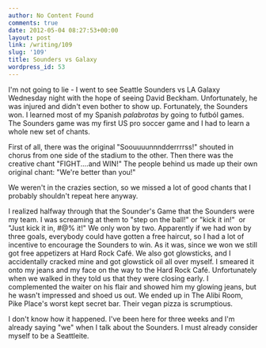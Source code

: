 ```yaml
---
author: No Content Found
comments: true
date: 2012-05-04 08:27:53+00:00
layout: post
link: /writing/109
slug: '109'
title: Sounders vs Galaxy
wordpress_id: 53
---
```


I'm not going to lie - I went to see Seattle Sounders vs LA Galaxy Wednesday night with the hope of seeing David Beckham. Unfortunately, he was injured and didn't even bother to show up. Fortunately, the Sounders won.
I learned most of my Spanish _palabrotas_ by going to futból games. The Sounders game was my first US pro soccer game and I had to learn a whole new set of chants.




First of all, there was the original "Soouuuunnndderrrrss!" shouted in chorus from one side of the stadium to the other. Then there was the creative chant "FIGHT....and WIN!" The people behind us made up their own original chant: "We're better than you!"




We weren't in the crazies section, so we missed a lot of good chants that I probably shouldn't repeat here anyway.




I realized halfway through that the Sounder's Game that the Sounders were my team. I was screaming at them to "step on the ball!" or "kick it in!"  or "Just kick it in, #@% it!" We only won by two. Apparently if we had won by three goals, everybody could have gotten a free haircut, so I had a lot of incentive to encourage the Sounders to win. As it was, since we won we still got free appetizers at Hard Rock Café. We also got glowsticks, and I accidentally cracked mine and got glowstick oil all over myself. I smeared it onto my jeans and my face on the way to the Hard Rock Café. Unfortunately when we walked in they told us that they were closing early. I complemented the waiter on his flair and showed him my glowing jeans, but he wasn't impressed and shoed us out. We ended up in The Alibi Room, Pike Place's worst kept secret bar. Their vegan pizza is scrumptious.




I don't know how it happened. I've been here for three weeks and I'm already saying "we" when I talk about the Sounders. I must already consider myself to be a Seattleite.
